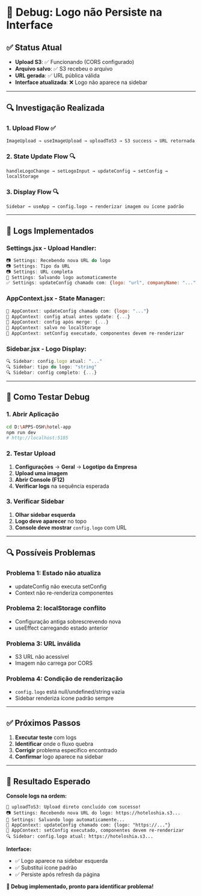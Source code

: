 # 🐛 Debug: Logo não Persiste na Interface

## ✅ Status Atual
- **Upload S3**: ✅ Funcionando (CORS configurado)
- **Arquivo salvo**: ✅ S3 recebeu o arquivo  
- **URL gerada**: ✅ URL pública válida
- **Interface atualizada**: ❌ Logo não aparece na sidebar

---

## 🔍 Investigação Realizada

### **1. Upload Flow** ✅
```
ImageUpload → useImageUpload → uploadToS3 → S3 success → URL retornada
```

### **2. State Update Flow** 🔍 
```
handleLogoChange → setLogoInput → updateConfig → setConfig → localStorage
```

### **3. Display Flow** 🔍
```
Sidebar → useApp → config.logo → renderizar imagem ou ícone padrão
```

---

## 🔧 Logs Implementados

### **Settings.jsx** - Upload Handler:
```javascript
📷 Settings: Recebendo nova URL do logo
📷 Settings: Tipo da URL  
📷 Settings: URL completa
💾 Settings: Salvando logo automaticamente
✅ Settings: updateConfig chamado com: {logo: "url", companyName: "..."}
```

### **AppContext.jsx** - State Manager:
```javascript
🔧 AppContext: updateConfig chamado com: {logo: "..."}
🔧 AppContext: config atual antes update: {...}
🔧 AppContext: config após merge: {...}
🔧 AppContext: salvo no localStorage
🔧 AppContext: setConfig executado, componentes devem re-renderizar
```

### **Sidebar.jsx** - Logo Display:
```javascript
🔍 Sidebar: config.logo atual: "..."
🔍 Sidebar: tipo do logo: "string"
🔍 Sidebar: config completo: {...}
```

---

## 🎯 Como Testar Debug

### **1. Abrir Aplicação**
```bash
cd D:\APPS-OSH\hotel-app
npm run dev
# http://localhost:5185
```

### **2. Testar Upload**
1. **Configurações** → **Geral** → **Logotipo da Empresa**
2. **Upload uma imagem**
3. **Abrir Console (F12)**
4. **Verificar logs** na sequência esperada

### **3. Verificar Sidebar**
1. **Olhar sidebar esquerda**
2. **Logo deve aparecer** no topo
3. **Console deve mostrar** `config.logo` com URL

---

## 🔍 Possíveis Problemas

### **Problema 1: Estado não atualiza**
- updateConfig não executa setConfig
- Context não re-renderiza componentes

### **Problema 2: localStorage conflito**
- Configuração antiga sobrescrevendo nova
- useEffect carregando estado anterior

### **Problema 3: URL inválida**
- S3 URL não acessível
- Imagem não carrega por CORS

### **Problema 4: Condição de renderização**
- `config.logo` está null/undefined/string vazia
- Sidebar renderiza ícone padrão sempre

---

## ✅ Próximos Passos

1. **Executar teste** com logs
2. **Identificar** onde o fluxo quebra
3. **Corrigir** problema específico encontrado
4. **Confirmar** logo aparece na sidebar

---

## 🚀 Resultado Esperado

**Console logs na ordem:**
```
🔧 uploadToS3: Upload direto concluído com sucesso!
📷 Settings: Recebendo nova URL do logo: https://hoteloshia.s3...
💾 Settings: Salvando logo automaticamente...
🔧 AppContext: updateConfig chamado com: {logo: "https://..."}
🔧 AppContext: setConfig executado, componentes devem re-renderizar
🔍 Sidebar: config.logo atual: https://hoteloshia.s3...
```

**Interface:**
- ✅ Logo aparece na sidebar esquerda
- ✅ Substitui ícone padrão
- ✅ Persiste após refresh da página

**🎯 Debug implementado, pronto para identificar problema!**